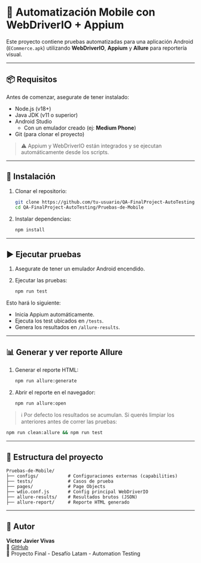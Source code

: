 # 📱 Automatización Mobile con WebDriverIO + Appium

Este proyecto contiene pruebas automatizadas para una aplicación Android (`ECommerce.apk`) utilizando **WebDriverIO**, **Appium** y **Allure** para reportería visual.

---
## 📦 Requisitos
Antes de comenzar, asegurate de tener instalado:

- Node.js (v18+)
- Java JDK (v11 o superior)
- Android Studio
  - Con un emulador creado (ej: **Medium Phone**)
- Git (para clonar el proyecto)

> ⚠️ Appium y WebDriverIO están integrados y se ejecutan automáticamente desde los scripts.

---
## 🚀 Instalación

1. Clonar el repositorio:

   ```bash
   git clone https://github.com/tu-usuario/QA-FinalProject-AutoTesting.git
   cd QA-FinalProject-AutoTesting/Pruebas-de-Mobile
   ```

2. Instalar dependencias:

   ```bash
   npm install
   ```

---
## ▶️ Ejecutar pruebas

1. Asegurate de tener un emulador Android encendido.

2. Ejecutar las pruebas:

   ```bash
   npm run test
   ```

Esto hará lo siguiente:

- Inicia Appium automáticamente.
- Ejecuta los test ubicados en `/tests`.
- Genera los resultados en `/allure-results`.

---

## 📊 Generar y ver reporte Allure
1. Generar el reporte HTML:

   ```bash
   npm run allure:generate
   ```

2. Abrir el reporte en el navegador:

   ```bash
   npm run allure:open
   ```

> ℹ️ Por defecto los resultados se acumulan. Si querés limpiar los anteriores antes de correr las pruebas:

```bash
npm run clean:allure && npm run test
```

---

## 📁 Estructura del proyecto

```
Pruebas-de-Mobile/
├── configs/           # Configuraciones externas (capabilities)
├── tests/             # Casos de prueba
├── pages/             # Page Objects
├── wdio.conf.js       # Config principal WebDriverIO
├── allure-results/    # Resultados brutos (JSON)
├── allure-report/     # Reporte HTML generado
```

---
## 👤 Autor

**Victor Javier Vivas**  
🔗 [GitHub](https://github.com/victorvivas27)  
📅 Proyecto Final - Desafío Latam - Automation Testing
